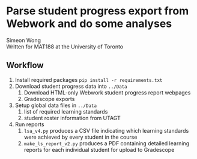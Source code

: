 # Parse student progress export from Webwork and do some analyses

Simeon Wong  
Written for MAT188 at the University of Toronto


## Workflow
1. Install required packages
    `pip install -r requirements.txt`
1. Download student progress data into `../Data`
    1. Download HTML-only Webwork student progress report webpages
    1. Gradescope exports
1. Setup global data files in `../Data`
    1. list of required learning standards
    1. student roster information from UTAGT
1. Run reports
    1. `lsa_v4.py` produces a CSV file indicating which learning standards were achieved by every student in the course
    1. `make_ls_report_v2.py` produces a PDF containing detailed learning reports for each individual student for upload to Gradescope
    
